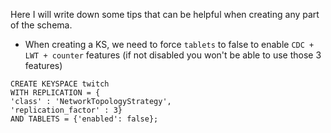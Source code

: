Here I will write down some tips that can be helpful when creating any part of the schema.

- When creating a KS, we need to force `tablets` to false to enable `CDC + LWT + counter` features (if not disabled you won't be able to use those 3 features)
```
CREATE KEYSPACE twitch
WITH REPLICATION = {
'class' : 'NetworkTopologyStrategy',
'replication_factor' : 3}
AND TABLETS = {'enabled': false};
```
